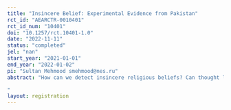 ```yaml
---
title: "Insincere Belief: Experimental Evidence from Pakistan"
rct_id: "AEARCTR-0010401"
rct_id_num: "10401"
doi: "10.1257/rct.10401-1.0"
date: "2022-11-11"
status: "completed"
jel: "nan"
start_year: "2021-01-01"
end_year: "2022-01-02"
pi: "Sultan Mehmood smehmood@nes.ru"
abstract: "How can we detect insincere religious beliefs? Can thought leaders change behavior that is not detectable self-reported answers? We hope to answer these questions, by conducting a field experiment in Pakistan. We combine an objective measure of Ramadan fasting observance and compare it with self-reported intention to fast in Ramadan to examine if conservative and liberal Imams differentially impact actual and intended fasting behavior. We conduct a randomized evaluation in Pakistan where individuals are exposed to conservative and liberal imams who encourage and discourage individuals to fast in Ramadan, respectively by offering a different interpretation of fasting in Ramadan. Specifically, we randomly assign 607 individuals into three treatment arms with 202 assigned the conservative treatment, 202 the liberal treatment and 203 the placebo message. We investigate whether these messaging impact their stated and actual Ramadan fasting behavior. 
"
layout: registration
---
```


